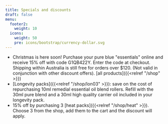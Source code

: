 ```yaml
---
title: Specials and discounts
draft: false
menu:
  footer2:
    weight: 10
  icons:
    weight: 50
    pre: icons/bootstrap/currency-dollar.svg
---
```

* Christmas is here soon! Purchase your pure blue "essentials" online and receive 15% off with code G1QB422Y.  Enter the code at checkout.  Shipping within Australia is still free for orders over $120. (Not valid in conjunction with other discount offers).  \[all products]({{<relref "/shop" >}})
* \[Longevity packs]({{<relref "/shop/lon03" >}}):  save on the cost of repurchasing 10ml remedial essential oil blend rollers.  Refill with the 30ml pure blend and a 30ml high quality carrier oil included in your longevity pack.
* 15% off by purchasing 3 \[heat packs]({{<relref "/shop/heat" >}}).  Choose 3 from the shop, add them to the cart and the discount will apply.